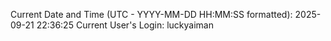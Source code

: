 Current Date and Time (UTC - YYYY-MM-DD HH:MM:SS formatted): 2025-09-21 22:36:25
Current User's Login: luckyaiman
